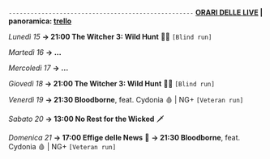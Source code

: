 <code>---------------------------------------------------</code>
<b><u>ORARI DELLE LIVE</u> | panoramica: <a href="https://trello.com/b/iKwdSGf3/sabaku">trello</a></b>

<i>Lunedì 15</i>
<b>→ 21:00 The Witcher 3: Wild Hunt</b> 🧝‍♂️ <code>[Blind run]</code>

<i>Martedì 16</i>
<b>→ ...</b>

<i>Mercoledì 17</i>
<b>→ ...</b>

<i>Giovedì 18</i>
<b>→ 21:00 The Witcher 3: Wild Hunt</b> 🧝‍♂️ <code>[Blind run]</code>

<i>Venerdì 19</i>
<b>→ 21:30 Bloodborne</b>, feat. Cydonia 🩸 | NG+ <code>[Veteran run]</code>

<i>Sabato 20</i>
<b>→ 13:00 No Rest for the Wicked</b>  🗡

<i>Domenica 21</i>
<b>→ 17:00 Effige delle News</b> 📣
<b>→ 21:30 Bloodborne</b>, feat. Cydonia 🩸 | NG+ <code>[Veteran run]</code>
